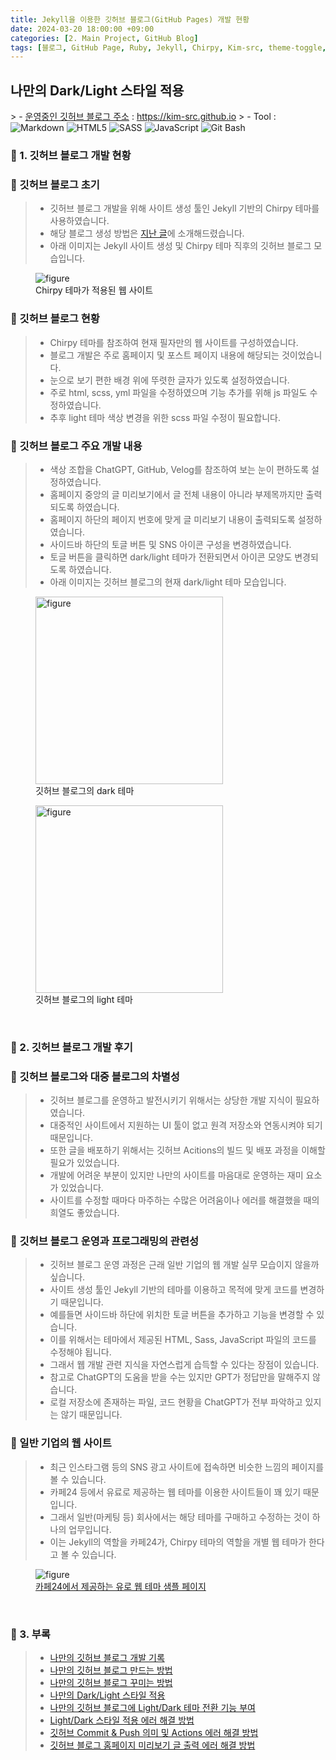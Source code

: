 ```yaml
---
title: Jekyll을 이용한 깃허브 블로그(GitHub Pages) 개발 현황
date: 2024-03-20 18:00:00 +09:00
categories: [2. Main Project, GitHub Blog]
tags: [블로그, GitHub Page, Ruby, Jekyll, Chirpy, Kim-src, theme-toggle, toggle, data-mode, dark-theme, light-theme, dark-scheme, light-theme]
---
```


<!-- 2024-03-20 글 작성 시작; 2024-03-20 페이지 호출 완료 -->
<h2>나만의 Dark/Light 스타일 적용</h2>
> - <a href="https://kim-src.github.io">운영중인 깃허브 블로그 주소</a> : <a href="https://kim-src.github.io">https://kim-src.github.io</a>
> - Tool :  
<img alt="Markdown" src="https://img.shields.io/badge/-Markdown-000000?style=flat-square&logo=markdown&logoColor=white" />
<img alt="HTML5" src="https://img.shields.io/badge/-HTML5-E34F26?style=flat-square&logo=html5&logoColor=white" />
<img alt="SASS" src="https://img.shields.io/badge/-Sass-CC6699?style=flat-square&logo=sass&logoColor=white" />
<img alt="JavaScript" src="https://img.shields.io/badge/-JavaScript-F7DF1E?style=flat-square&logo=javascript&logoColor=black" />
<img alt="Git Bash" src="https://img.shields.io/badge/Git%20Bash-FFE000?style=flat&logo=git&logoColor=white" />

<br>

### 🔔 1. 깃허브 블로그 개발 현황
### 📌 깃허브 블로그 초기
> - 깃허브 블로그 개발을 위해 사이트 생성 툴인 Jekyll 기반의 Chirpy 테마를 사용하였습니다.
> - 해당 블로그 생성 방법은 <a href="https://kim-src.github.io/posts/Jekyll%EC%9D%84-%EC%9D%B4%EC%9A%A9%ED%95%9C-%EA%B9%83%ED%97%88%EB%B8%8C-%EB%B8%94%EB%A1%9C%EA%B7%B8(GitHub-Pages)-%EC%83%9D%EC%84%B1-%EB%B0%A9%EB%B2%95/">지난 글</a>에 소개해드렸습니다.
> - 아래 이미지는 Jekyll 사이트 생성 및 Chirpy 테마 직후의 깃허브 블로그 모습입니다.

<figure>
    <img src="https://github.com/Kim-src/Images/assets/150884526/ca1e61e9-1c99-4d02-bcb1-8b2e56816ce8" class="img" alt="figure">
    <figcaption>Chirpy 테마가 적용된 웹 사이트</figcaption>
</figure>

### 📌 깃허브 블로그 현황
> - Chirpy 테마를 참조하여 현재 필자만의 웹 사이트를 구성하였습니다.
> - 블로그 개발은 주로 홈페이지 및 포스트 페이지 내용에 해당되는 것이었습니다.
> - 눈으로 보기 편한 배경 위에 뚜렷한 글자가 있도록 설정하였습니다.
> - 주로 html, scss, yml 파일을 수정하였으며 기능 추가를 위해 js 파일도 수정하였습니다.
> - 추후 light 테마 색상 변경을 위한 scss 파일 수정이 필요합니다.

### 📌 깃허브 블로그 주요 개발 내용
> - 색상 조합을 ChatGPT, GitHub, Velog를 참조하여 보는 눈이 편하도록 설정하였습니다.
> - 홈페이지 중앙의 글 미리보기에서 글 전체 내용이 아니라 부제목까지만 출력되도록 하였습니다.
> - 홈페이지 하단의 페이지 번호에 맞게 글 미리보기 내용이 출력되도록 설정하였습니다.
> - 사이드바 하단의 토글 버튼 및 SNS 아이콘 구성을 변경하였습니다.
> - 토글 버튼을 클릭하면 dark/light 테마가 전환되면서 아이콘 모양도 변경되도록 하였습니다.
> - 아래 이미지는 깃허브 블로그의 현재 dark/light 테마 모습입니다.

<div class="image-container">
    <figure>
        <img src="https://github.com/Kim-src/Images/assets/150884526/03a9c5d9-5f70-4699-ad8e-b70f9f715612" class="img" width="300px" alt="figure">
        <figcaption>깃허브 블로그의 dark 테마</figcaption>
    </figure>
    <figure>
        <img src="https://github.com/Kim-src/Images/assets/150884526/5a675a98-b158-4439-a5bf-a6e5208bda51" class="img" width="300px" alt="figure">
        <figcaption>깃허브 블로그의 light 테마</figcaption>
    </figure>
</div>

<br>

### 🔔 2. 깃허브 블로그 개발 후기
### 📌 깃허브 블로그와 대중 블로그의 차별성
> - 깃허브 블로그를 운영하고 발전시키기 위해서는 상당한 개발 지식이 필요하였습니다.
> - 대중적인 사이트에서 지원하는 UI 툴이 없고 원격 저장소와 연동시켜야 되기 때문입니다.
> - 또한 글을 배포하기 위해서는 깃허브 Acitions의 빌드 및 배포 과정을 이해할 필요가 있었습니다.
> - 개발에 어려운 부분이 있지만 나만의 사이트를 마음대로 운영하는 재미 요소가 있었습니다.
> - 사이트를 수정할 때마다 마주하는 수많은 어려움이나 에러를 해결했을 때의 희열도 좋았습니다.

### 📌 깃허브 블로그 운영과 프로그래밍의 관련성
> - 깃허브 블로그 운영 과정은 근래 일반 기업의 웹 개발 실무 모습이지 않을까 싶습니다.
> - 사이트 생성 툴인 Jekyll 기반의 테마를 이용하고 목적에 맞게 코드를 변경하기 때문입니다.
> - 예를들면 사이드바 하단에 위치한 토글 버튼을 추가하고 기능을 변경할 수 있습니다.
> - 이를 위해서는 테마에서 제공된 HTML, Sass, JavaScript 파일의 코드를 수정해야 됩니다.
> - 그래서 웹 개발 관련 지식을 자연스럽게 습득할 수 있다는 장점이 있습니다.
> - 참고로 ChatGPT의 도움을 받을 수는 있지만 GPT가 정답만을 말해주지 않습니다.
> - 로컬 저장소에 존재하는 파일, 코드 현황을 ChatGPT가 전부 파악하고 있지는 않기 때문입니다.

### 📌 일반 기업의 웹 사이트
> - 최근 인스타그램 등의 SNS 광고 사이트에 접속하면 비슷한 느낌의 페이지를 볼 수 있습니다.
> - 카페24 등에서 유료로 제공하는 웹 테마를 이용한 사이트들이 꽤 있기 때문입니다.
> - 그래서 일반(마케팅 등) 회사에서는 해당 테마를 구매하고 수정하는 것이 하나의 업무입니다.
> - 이는 Jekyll의 역할을 카페24가, Chirpy 테마의 역할을 개별 웹 테마가 한다고 볼 수 있습니다.

<figure>
    <img src="https://github.com/Kim-src/Images/assets/150884526/eee09eab-94f8-4dfa-878d-a14326e36215" class="img" alt="figure">
    <figcaption><a href="https://d.cafe24.com/sample?productCode=PTMD803573&frame=P">카페24에서 제공하는 유로 웹 테마 샘플 페이지</a></figcaption>
</figure>

<br>

### 🎁 3. 부록
> - <a href="https://kim-src.github.io/categories/github-blog/">나만의 깃허브 블로그 개발 기록</a>
> - <a href="https://kim-src.github.io/posts/Jekyll%EC%9D%84-%EC%9D%B4%EC%9A%A9%ED%95%9C-%EA%B9%83%ED%97%88%EB%B8%8C-%EB%B8%94%EB%A1%9C%EA%B7%B8(GitHub-Pages)-%EC%83%9D%EC%84%B1-%EB%B0%A9%EB%B2%95/">나만의 깃허브 블로그 만드는 방법</a>
> - <a href="https://kim-src.github.io/posts/%EA%B9%83%ED%97%88%EB%B8%8C-%EB%B8%94%EB%A1%9C%EA%B7%B8%EC%97%90-Jekyll%EC%9D%98-Chirpy-%ED%85%8C%EB%A7%88-%EC%A0%81%EC%9A%A9%EC%8B%9C%ED%82%A4%EB%8A%94-%EB%B0%A9%EB%B2%95/">나만의 깃허브 블로그 꾸미는 방법</a>
> - <a href="https://kim-src.github.io/posts/Jekyll%EC%9D%84-%EC%9D%B4%EC%9A%A9%ED%95%9C-%EA%B9%83%ED%97%88%EB%B8%8C-%EB%B8%94%EB%A1%9C%EA%B7%B8(GitHub-Pages)-%EA%B0%9C%EB%B0%9C-%ED%98%84%ED%99%A9/">나만의 Dark/Light 스타일 적용</a>
> - <a href="https://kim-src.github.io/posts/%EC%9B%B9-%EC%82%AC%EC%9D%B4%ED%8A%B8-Light-%EB%B0%8F-Dark-%EB%AA%A8%EB%93%9C-%EC%A0%84%ED%99%98%EC%9D%84-%EC%9C%84%ED%95%9C-%ED%86%A0%EA%B8%80-%EB%B2%84%ED%8A%BC-%EC%B6%94%EA%B0%80/">나만의 깃허브 블로그에 Light/Dark 테마 전환 기능 부여</a>
> - <a href="https://kim-src.github.io/posts/%EC%9B%B9-%EC%82%AC%EC%9D%B4%ED%8A%B8-Light-%EB%B0%8F-Dark-%EB%AA%A8%EB%93%9C-%EC%8A%A4%ED%83%80%EC%9D%BC-%EC%A0%81%EC%9A%A9-%EC%97%90%EB%9F%AC-%ED%95%B4%EA%B2%B0-%EB%B0%A9%EB%B2%95/">Light/Dark 스타일 적용 에러 해결 방법</a>
> - <a href="https://kim-src.github.io/posts/%EA%B9%83%ED%97%88%EB%B8%8C-Commit-&-Push-%EC%9D%98%EB%AF%B8-%EB%B0%8F-Actions-%EC%97%90%EB%9F%AC-%ED%95%B4%EA%B2%B0-%EB%B0%A9%EB%B2%95/">깃허브 Commit & Push 의미 및 Actions 에러 해결 방법</a>
> - <a href="https://kim-src.github.io/posts/%EA%B9%83%ED%97%88%EB%B8%8C-%EB%B8%94%EB%A1%9C%EA%B7%B8-%ED%99%88%ED%8E%98%EC%9D%B4%EC%A7%80-%EB%AF%B8%EB%A6%AC%EB%B3%B4%EA%B8%B0-%EA%B8%80-%EC%B6%9C%EB%A0%A5-%EC%97%90%EB%9F%AC-%ED%95%B4%EA%B2%B0-%EB%B0%A9%EB%B2%95/">깃허브 블로그 홈페이지 미리보기 글 출력 에러 해결 방법</a>

<br>
<br>
<br>

